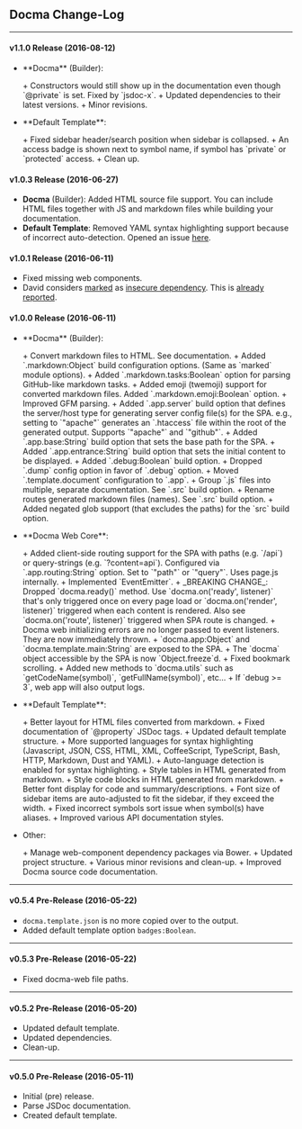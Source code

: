 ## Docma Change-Log
---

#### **v1.1.0** Release (2016-08-12)

- <p>**Docma** (Builder):</p>
    + Constructors would still show up in the documentation even though `@private` is set. Fixed by `jsdoc-x`.
    + Updated dependencies to their latest versions.
    + Minor revisions.

- <p>**Default Template**:</p>
    + Fixed sidebar header/search position when sidebar is collapsed.
    + An access badge is shown next to symbol name, if symbol has `private` or `protected` access.
    + Clean up.

#### **v1.0.3** Release (2016-06-27)

- **Docma** (Builder): Added HTML source file support. You can include HTML files together with JS and markdown files while building your documentation.
- **Default Template**: Removed YAML syntax highlighting support because of incorrect auto-detection. Opened an issue [here](https://github.com/isagalaev/highlight.js/issues/1213).

#### **v1.0.1** Release (2016-06-11)

- Fixed missing web components.
- David considers [marked][marked] as [insecure dependency][docma-david]. This is [already](https://nodesecurity.io/advisories/marked_content-injection) [reported](https://github.com/chjj/marked/pull/592).

#### **v1.0.0** Release (2016-06-11)

- <p>**Docma** (Builder):</p>
    + Convert markdown files to HTML. See documentation.
    + Added `.markdown:Object` build configuration options. (Same as `marked` module options).
    + Added `.markdown.tasks:Boolean` option for parsing GitHub-like markdown tasks.
    + Added emoji (twemoji) support for converted markdown files. Added `.markdown.emoji:Boolean` option.
    + Improved GFM parsing.  
    + Added `.app.server` build option that defines the server/host type for generating server config file(s) for the SPA. e.g., setting to `"apache"` generates an `.htaccess` file within the root of the generated output. Supports `"apache"` and `"github"`.
    + Added `.app.base:String` build option that sets the base path for the SPA.
    + Added `.app.entrance:String` build option that sets the initial content to be displayed.
    + Added `.debug:Boolean` build option.
    + Dropped `.dump` config option in favor of `.debug` option.
    + Moved `.template.document` configuration to `.app`.
    + Group `.js` files into multiple, separate documentation. See `.src` build option.
    + Rename routes generated markdown files (names). See `.src` build option.
    + Added negated glob support (that excludes the paths) for the `src` build option.

- <p>**Docma Web Core**:</p>
    + Added client-side routing support for the SPA with paths (e.g. `/api`) or query-strings (e.g. `?content=api`). Configured via `.app.routing:String` option. Set to `"path"` or `"query"`. Uses page.js internally.
    + Implemented `EventEmitter`.
    + _BREAKING CHANGE_: Dropped `docma.ready()` method. Use `docma.on('ready', listener)` that's only triggered once on every page load or `docma.on('render', listener)` triggered when each content is rendered. Also see `docma.on('route', listener)` triggered when SPA route is changed.
    + Docma web initializing errors are no longer passed to event listeners. They are now immediately thrown.
    + `docma.app:Object` and `docma.template.main:String` are exposed to the SPA.
    + The `docma` object accessible by the SPA is now `Object.freeze`d.
    + Fixed bookmark scrolling.
    + Added new methods to `docma.utils` such as `getCodeName(symbol)`, `getFullName(symbol)`, etc...
    + If `debug >= 3`, web app will also output logs.

- <p>**Default Template**:</p>
    + Better layout for HTML files converted from markdown.
    + Fixed documentation of `@property` JSDoc tags.
    + Updated default template structure.
    + More supported languages for syntax highlighting (Javascript, JSON, CSS, HTML, XML, CoffeeScript, TypeScript, Bash, HTTP, Markdown, Dust and YAML).
    + Auto-language detection is enabled for syntax highlighting.
    + Style tables in HTML generated from markdown.
    + Style code blocks in HTML generated from markdown.
    + Better font display for code and summary/descriptions.
    + Font size of sidebar items are auto-adjusted to fit the sidebar, if they exceed the width.
    + Fixed incorrect symbols sort issue when symbol(s) have aliases.
    + Improved various API documentation styles.

- <p>Other:</p>
    + Manage web-component dependency packages via Bower.
    + Updated project structure.
    + Various minor revisions and clean-up.
    + Improved Docma source code documentation.

---

#### **v0.5.4** Pre-Release (2016-05-22)

- `docma.template.json` is no more copied over to the output.
- Added default template option `badges:Boolean`.

---

#### **v0.5.3** Pre-Release (2016-05-22)

- Fixed docma-web file paths.

---

#### **v0.5.2** Pre-Release (2016-05-20)

- Updated default template.
- Updated dependencies.
- Clean-up.

---

#### **v0.5.0** Pre-Release (2016-05-11)

- Initial (pre) release.
- Parse JSDoc documentation.
- Created default template.

[marked]:https://github.com/chjj/marked
[docma-david]:https://david-dm.org/onury/docma
